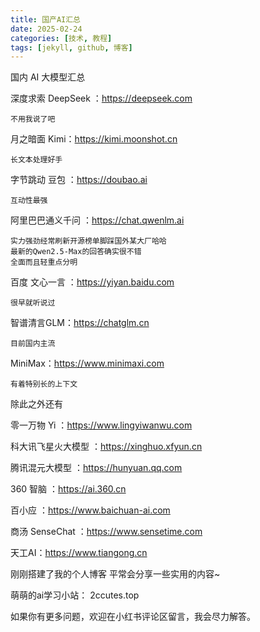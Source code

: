 ```yaml
---
title: 国产AI汇总
date: 2025-02-24
categories: [技术, 教程]
tags: [jekyll, github, 博客]
---
```


国内 AI 大模型汇总

深度求索 DeepSeek ：https://deepseek.com

    不用我说了吧

月之暗面 Kimi：https://kimi.moonshot.cn

    长文本处理好手

字节跳动 豆包 ：https://doubao.ai

    互动性最强

阿里巴巴通义千问 ：https://chat.qwenlm.ai

    实力强劲经常刷新开源榜单脚踩国外某大厂哈哈
    最新的Qwen2.5-Max的回答确实很不错
    全面而且轻重点分明

百度 文心一言 ：https://yiyan.baidu.com

    很早就听说过

智谱清言GLM：https://chatglm.cn

    目前国内主流

MiniMax：https://www.minimaxi.com

    有着特别长的上下文


除此之外还有


零一万物 Yi ：https://www.lingyiwanwu.com

科大讯飞星火大模型 ：https://xinghuo.xfyun.cn

腾讯混元大模型 ：https://hunyuan.qq.com

360 智脑 ：https://ai.360.cn

百小应 ：https://www.baichuan-ai.com

商汤 SenseChat ：https://www.sensetime.com

天工AI：https://www.tiangong.cn



刚刚搭建了我的个人博客 平常会分享一些实用的内容~

萌萌的ai学习小站： 2ccutes.top

如果你有更多问题，欢迎在小红书评论区留言，我会尽力解答。

